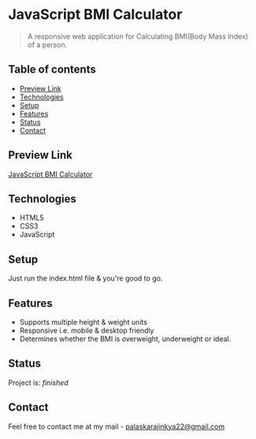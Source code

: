 # JavaScript BMI Calculator
> A responsive web application for Calculating BMI(Body Mass Index) of a person.

## Table of contents

- [Preview Link](#preview-link)
- [Technologies](#technologies)
- [Setup](#setup)
- [Features](#features)
- [Status](#status)
- [Contact](#contact)

## Preview Link

[JavaScript BMI Calculator](https://ajinkyap22.github.io/bmi-calculator-js/)

## Technologies

- HTML5
- CSS3
- JavaScript

## Setup

Just run the index.html file & you're good to go.

## Features

- Supports multiple height & weight units
- Responsive i.e. mobile & desktop friendly
- Determines whether the BMI is overweight, underweight or ideal.

## Status

Project is: _finished_


## Contact

Feel free to contact me at my mail - palaskarajinkya22@gmail.com


